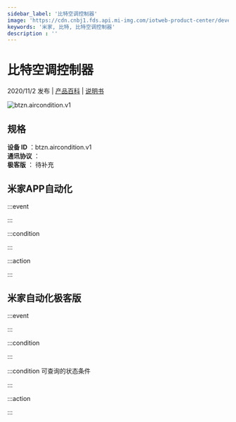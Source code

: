 ```yaml
---
sidebar_label: '比特空调控制器'
image: 'https://cdn.cnbj1.fds.api.mi-img.com/iotweb-product-center/developer_16031620398932I3FSAe5.png?GalaxyAccessKeyId=AKVGLQWBOVIRQ3XLEW&Expires=9223372036854775807&Signature=uKRaEfqnF1ml4my8nZQ/ZafYJrg='
keywords: '米家, 比特, 比特空调控制器'
description : ''
---
```

# 比特空调控制器

2020/11/2 发布 | [产品百科](https://home.mi.com/webapp/content/baike/product/index.html?model=btzn.aircondition.v1/) | [说明书](https://home.mi.com/views/introduction.html?model=btzn.aircondition.v1&region=cn)

![btzn.aircondition.v1](https://cdn.cnbj1.fds.api.mi-img.com/iotweb-product-center/developer_16031620398932I3FSAe5.png?GalaxyAccessKeyId=AKVGLQWBOVIRQ3XLEW&Expires=9223372036854775807&Signature=uKRaEfqnF1ml4my8nZQ/ZafYJrg=)

## 规格  
> 
**设备 ID** ：btzn.aircondition.v1  
**通讯协议** ：  
**极客版**  ： 待补充 


## 米家APP自动化  

:::event  

:::

:::condition  

:::

:::action   

:::

## 米家自动化极客版  

:::event  

:::

:::condition  

:::

:::condition 可查询的状态条件  

:::

:::action  

:::

        
